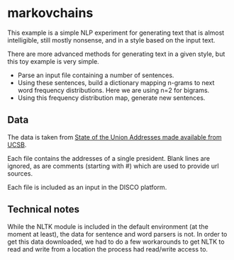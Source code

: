 # markovchains

This example is a simple NLP experiment for generating text that is almost intelligible,
still mostly nonsense, and in a style based on the input text.

There are more advanced methods for generating text in a given style, but this toy
example is very simple.

- Parse an input file containing a number of sentences.
- Using these sentences, build a dictionary mapping n-grams to next word frequency distributions.
Here we are using n=2 for bigrams.
- Using this frequency distribution map, generate new sentences.

## Data

The data is taken from [State of the Union Addresses made available from UCSB](https://www.presidency.ucsb.edu/documents/presidential-documents-archive-guidebook/annual-messages-congress-the-state-the-union).

Each file contains the addresses of a single president.  Blank lines are ignored,
as are comments (starting with #) which are used to provide url sources.

Each file is included as an input in the DISCO platform.

## Technical notes

While the NLTK module is included in the default environment (at the moment at least),
the data for sentence and word parsers is not. In order to get this data downloaded,
we had to do a few workarounds to get NLTK to read and write from a location the process
had read/write access to.
